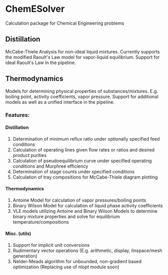 # ChemESolver

Calculation package for Chemical Engineering problems

## Distillation

McCabe-Thiele Analysis for non-ideal liquid mixtures. Currently supports the
modified Raoult's Law model for vapor-liquid equilibrium. Support for ideal
Raoult's Law in the pipeline. 

## Thermodynamics 

Models for determining physical properties of substances/mixtures. E.g. boiling
point, activity coefficients, vapor pressure. Support for additional models as 
well as a unified interface in the pipeline.

### Features:

#### Distillation

1. Determination of minimum reflux ratio under optionally specified feed conditions
2. Calculation of operating lines given flow rates or ratios and desired product purities
3. Calculation of pseudoequilibrium curve under specified operating conditions and Murphree efficiency
4. Determination of stage counts under specified conditions
5. Calculation of tray compositions for McCabe-Thiele diagram plotting

#### Thermodynamics

1. Antoine Model for calculation of vapor pressures/boiling points
2. Binary Wilson Model for calculation of liquid phase activity coefficients
3. VLE models utilizing Antoine and Binary Wilson Models to determine binary mixture properties and solve for equilibrium temperature/compositions

#### Misc. (utils)

1. Support for implicit unit conversions
2. Rudimentary vector operations (E.g. arithmetic, display, linspace/mesh generation)
3. Nelder-Meads algorithm for unbounded, non-gradient based optimization (Replacing use of nlopt module soon)